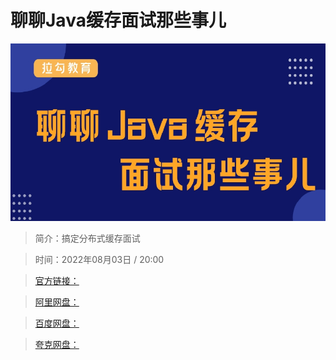 # 聊聊Java缓存面试那些事儿

![img](../../assets/c5a9533800d641a393949e6ef237d04d.jpg)

> 简介：搞定分布式缓存面试

> 时间：2022年08月03日 / 20:00

> [官方链接：]()

> [阿里网盘：]()

> [百度网盘：]()

> [夸克网盘：]()
